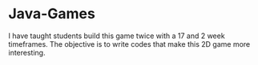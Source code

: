 Java-Games
==========

I have taught students build this game twice with a 17 and 2 week timeframes. The objective is to write codes that make this 2D game more interesting.
